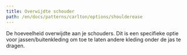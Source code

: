 ```yaml
---
title: Overwijdte schouder
path: /en/docs/patterns/carlton/options/shoulderease
---
```


De hoeveelheid overwijdte aan je schouders. Dit is een specifieke optie voor jassen/buitenkleding om toe te laten andere kleding onder de jas te dragen.
